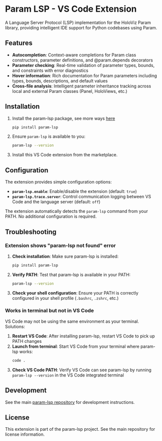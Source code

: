 # Param LSP - VS Code Extension

A Language Server Protocol (LSP) implementation for the HoloViz Param library, providing intelligent IDE support for Python codebases using Param.

## Features

- **Autocompletion**: Context-aware completions for Param class constructors, parameter definitions, and @param.depends decorators
- **Parameter checking**: Real-time validation of parameter types, bounds, and constraints with error diagnostics
- **Hover information**: Rich documentation for Param parameters including types, bounds, descriptions, and default values
- **Cross-file analysis**: Intelligent parameter inheritance tracking across local and external Param classes (Panel, HoloViews, etc.)

## Installation

1. Install the param-lsp package, see more ways [here](https://param-lsp.readthedocs.io/en/latest/installation/#installing-param-lsp)

   ```bash
   pip install param-lsp
   ```

2. Ensure `param-lsp` is available to you:

   ```bash
   param-lsp --version
   ```

3. Install this VS Code extension from the marketplace.

## Configuration

The extension provides simple configuration options:

- **`param-lsp.enable`**: Enable/disable the extension (default: `true`)
- **`param-lsp.trace.server`**: Control communication logging between VS Code and the language server (default: `off`)

The extension automatically detects the `param-lsp` command from your PATH. No additional configuration is required.

## Troubleshooting

### Extension shows "param-lsp not found" error

1. **Check installation**: Make sure param-lsp is installed:

   ```bash
   pip install param-lsp
   ```

2. **Verify PATH**: Test that param-lsp is available in your PATH:

   ```bash
   param-lsp --version
   ```

3. **Check your shell configuration**: Ensure your PATH is correctly configured in your shell profile (`.bashrc`, `.zshrc`, etc.)

### Works in terminal but not in VS Code

VS Code may not be using the same environment as your terminal. Solutions:

1. **Restart VS Code**: After installing param-lsp, restart VS Code to pick up PATH changes
2. **Launch from terminal**: Start VS Code from your terminal where param-lsp works:
   ```bash
   code .
   ```
3. **Check VS Code PATH**: Verify VS Code can see param-lsp by running `param-lsp --version` in the VS Code integrated terminal

## Development

See the main [param-lsp repository](https://github.com/hoxbro/param-lsp) for development instructions.

## License

This extension is part of the param-lsp project. See the main repository for license information.
